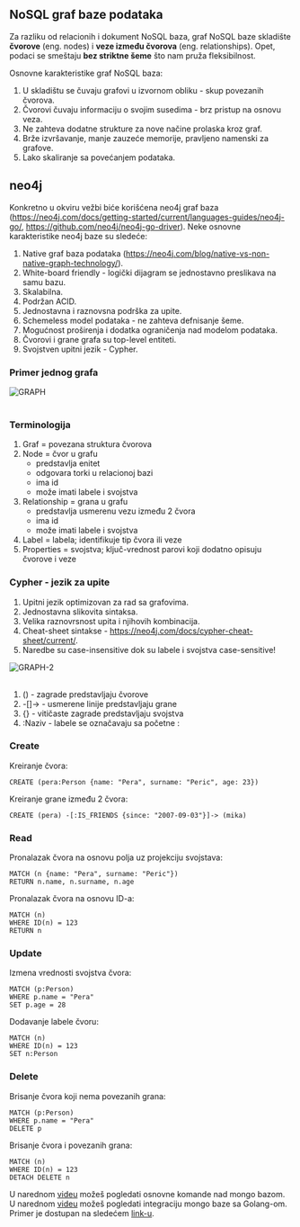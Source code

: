 ## NoSQL graf baze podataka

Za razliku od relacionih i dokument NoSQL baza, graf NoSQL baze skladište **čvorove** (eng. nodes) i **veze između čvorova** (eng. relationships). Opet, podaci se smeštaju **bez striktne šeme** što nam pruža fleksibilnost.

Osnovne karakteristike graf NoSQL baza:
1. U skladištu se čuvaju grafovi u
izvornom obliku - skup povezanih
čvorova.
2. Čvorovi čuvaju informaciju o svojim
susedima - brz pristup na osnovu veza.
3. Ne zahteva dodatne strukture za nove
načine prolaska kroz graf.
4. Brže izvršavanje, manje zauzeće
memorije, pravljeno namenski za
grafove.
5. Lako skaliranje sa povećanjem
podataka.

## neo4j

Konkretno u okviru vežbi biće korišćena neo4j graf baza (https://neo4j.com/docs/getting-started/current/languages-guides/neo4j-go/, https://github.com/neo4j/neo4j-go-driver). Neke osnovne karakteristike neo4j baze su sledeće: 

1. Native graf baza podataka (https://neo4j.com/blog/native-vs-non-native-graph-technology/).
2. White-board friendly - logički dijagram se jednostavno preslikava na samu bazu.
3. Skalabilna.
4. Podržan ACID.
5. Jednostavna i raznovsna podrška za upite.
6. Schemeless model podataka - ne zahteva defnisanje šeme.
7. Mogućnost proširenja i dodatka ograničenja nad modelom podataka.
8. Čvorovi i grane grafa su top-level entiteti.
9. Svojstven upitni jezik - Cypher.

### Primer jednog grafa

<img src="https://i.ibb.co/PzmjCJS/GRAPH.png" alt="GRAPH" border="0"><br /><br />


### Terminologija

1. Graf = povezana struktura čvorova  
2. Node = čvor u grafu  
    - predstavlja enitet  
    - odgovara torki u relacionoj bazi  
    - ima id  
    - može imati labele i svojstva  
3. Relationship = grana u grafu  
    - predstavlja usmerenu vezu između 2 čvora  
    - ima id  
    - može imati labele i svojstva  
4. Label = labela; identifikuje tip čvora ili veze  
5. Properties = svojstva; ključ-vrednost parovi koji dodatno opisuju čvorove i veze

### Cypher - jezik za upite

1. Upitni jezik optimizovan za rad sa grafovima.  
2. Jednostavna slikovita sintaksa.  
3. Velika raznovrsnost upita i njihovih kombinacija.  
4. Cheat-sheet sintakse - https://neo4j.com/docs/cypher-cheat-sheet/current/.  
5. Naredbe su case-insensitive dok su labele i svojstva case-sensitive!  

<img src="https://i.ibb.co/VJk9vTr/GRAPH-2.png" alt="GRAPH-2" border="0"><br /><br />

1. () - zagrade predstavljaju čvorove
2. -[]-> - usmerene linije predstavljaju grane
3. {} - vitičaste zagrade predstavljaju svojstva
4. :Naziv - labele se označavaju sa početne :

### Create
Kreiranje čvora:
```
CREATE (pera:Person {name: "Pera", surname: "Peric", age: 23})
```

Kreiranje grane između 2 čvora:
```
CREATE (pera) -[:IS_FRIENDS {since: "2007-09-03"}]-> (mika)
```

### Read

Pronalazak čvora na osnovu polja uz projekciju svojstava:

```
MATCH (n {name: "Pera", surname: "Peric"})
RETURN n.name, n.surname, n.age
```
Pronalazak čvora na osnovu ID-a:
```
MATCH (n)
WHERE ID(n) = 123
RETURN n
```

### Update

Izmena vrednosti svojstva čvora:
```
MATCH (p:Person)
WHERE p.name = "Pera"
SET p.age = 28
```
Dodavanje labele čvoru:
```
MATCH (n)
WHERE ID(n) = 123
SET n:Person
```
### Delete
Brisanje čvora koji nema povezanih grana:
```
MATCH (p:Person)
WHERE p.name = "Pera"
DELETE p
```
Brisanje čvora i povezanih grana:
```
MATCH (n)
WHERE ID(n) = 123
DETACH DELETE n
```  

U narednom <a href='https://www.youtube.com/watch?v=NkIjs4263e4'>videu</a> možeš pogledati osnovne komande nad mongo bazom.  
U narednom <a href='https://www.youtube.com/watch?v=T7ihrC0ZuSM'>videu</a> možeš pogledati integraciju mongo baze sa Golang-om.  
Primer je dostupan na sledećem <a href='https://drive.google.com/file/d/1PaZTvrIiEcglev6nttRC8fxwgY-t4LWs/view?usp=drive_link'>link-u</a>.  
